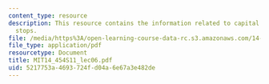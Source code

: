 ```yaml
---
content_type: resource
description: This resource contains the information related to capital flows and sudden
  stops.
file: /media/https%3A/open-learning-course-data-rc.s3.amazonaws.com/14-454-economic-crises-spring-2011/5217753a4693724fd04a6e67a3e482de_MIT14_454S11_lec06.pdf
file_type: application/pdf
resourcetype: Document
title: MIT14_454S11_lec06.pdf
uid: 5217753a-4693-724f-d04a-6e67a3e482de
---
```

